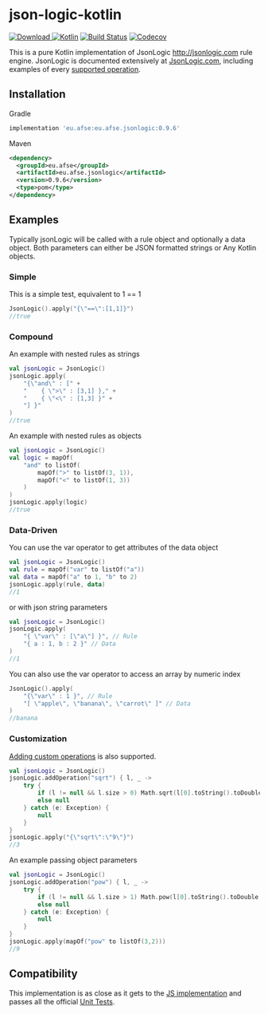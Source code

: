 # json-logic-kotlin
[ ![Download](https://api.bintray.com/packages/advantagefse/json-logic-kotlin/eu.afse.jsonlogic/images/download.svg) ](https://bintray.com/advantagefse/json-logic-kotlin/eu.afse.jsonlogic/_latestVersion)
[![Kotlin](https://img.shields.io/badge/Kotlin-1.3.21-blue.svg)](https://kotlinlang.org) 
[![Build Status](https://travis-ci.com/advantagefse/json-logic-kotlin.svg?branch=master)](https://travis-ci.com/advantagefse/json-logic-kotlin)
[![Codecov](https://codecov.io/github/advantagefse/json-logic-kotlin/coverage.svg?branch=master)](https://codecov.io/gh/advantagefse/json-logic-kotlin)

This is a pure Kotlin implementation of JsonLogic http://jsonlogic.com rule engine. JsonLogic is documented extensively at [JsonLogic.com](http://jsonlogic.com), including examples of every [supported operation](http://jsonlogic.com/operations.html).

## Installation

Gradle

```groovy
implementation 'eu.afse:eu.afse.jsonlogic:0.9.6'
```

Maven

```xml
<dependency>
  <groupId>eu.afse</groupId>
  <artifactId>eu.afse.jsonlogic</artifactId>
  <version>0.9.6</version>
  <type>pom</type>
</dependency>
```

## Examples

Typically jsonLogic will be called with a rule object and optionally a data object. Both parameters can either be JSON formatted strings or Any Kotlin objects.

### Simple

This is a simple test, equivalent to 1 == 1

```kotlin
JsonLogic().apply("{\"==\":[1,1]}")
//true
```

### Compound

An example with nested rules as strings
```kotlin
val jsonLogic = JsonLogic()
jsonLogic.apply(
    "{\"and\" : [" +
    "    { \">\" : [3,1] }," +
    "    { \"<\" : [1,3] }" +
    "] }"
)
//true
```

An example with nested rules as objects
```kotlin
val jsonLogic = JsonLogic()
val logic = mapOf(
    "and" to listOf(
        mapOf(">" to listOf(3, 1)),
        mapOf("<" to listOf(1, 3))
    )
)
jsonLogic.apply(logic)
//true
```

### Data-Driven

You can use the var operator to get attributes of the data object

```kotlin
val jsonLogic = JsonLogic()
val rule = mapOf("var" to listOf("a"))
val data = mapOf("a" to 1, "b" to 2)
jsonLogic.apply(rule, data)
//1
```

or with json string parameters

```kotlin
val jsonLogic = JsonLogic()
jsonLogic.apply(
    "{ \"var\" : [\"a\"] }", // Rule
    "{ a : 1, b : 2 }" // Data
)
//1
```

You can also use the var operator to access an array by numeric index

```kotlin
JsonLogic().apply(
    "{\"var\" : 1 }", // Rule
    "[ \"apple\", \"banana\", \"carrot\" ]" // Data
)
//banana
```

### Customization

[Adding custom operations](http://jsonlogic.com/add_operation.html) is also supported.

```kotlin
val jsonLogic = JsonLogic()
jsonLogic.addOperation("sqrt") { l, _ ->
    try {
        if (l != null && l.size > 0) Math.sqrt(l[0].toString().toDouble())
        else null
    } catch (e: Exception) {
        null
    }
}
jsonLogic.apply("{\"sqrt\":\"9\"}")
//3
```

An example passing object parameters

```kotlin
val jsonLogic = JsonLogic()
jsonLogic.addOperation("pow") { l, _ ->
    try {
        if (l != null && l.size > 1) Math.pow(l[0].toString().toDouble(), l[1].toString().toDouble())
        else null
    } catch (e: Exception) {
        null
    }
}
jsonLogic.apply(mapOf("pow" to listOf(3,2)))
//9
```
## Compatibility

This implementation is as close as it gets to the [JS implementation](https://github.com/jwadhams/json-logic-js/) and passes all the official [Unit Tests](http://jsonlogic.com/tests.json).
